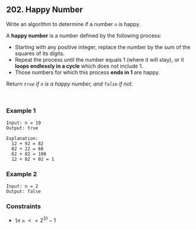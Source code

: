 ## 202. Happy Number

Write an algorithm to determine if a number `n` is happy.

A **happy number** is a number defined by the following process:

- Starting with any positive integer, replace the number by the sum of the squares of its digits.
- Repeat the process until the number equals 1 (where it will stay), or it **loops endlessly in a cycle** which does not include 1.
- Those numbers for which this process **ends in 1** are happy.

Return _`true` if `n` is a happy number, and `false` if not._

<br>

### Example 1

```
Input: n = 19
Output: true

Explanation:
  12 + 92 = 82
  82 + 22 = 68
  62 + 82 = 100
  12 + 02 + 02 = 1
```

### Example 2

```
Input: n = 2
Output: false
```

### Constraints

- $1 \leqslant$ `n` $<= 2^{31} - 1$
